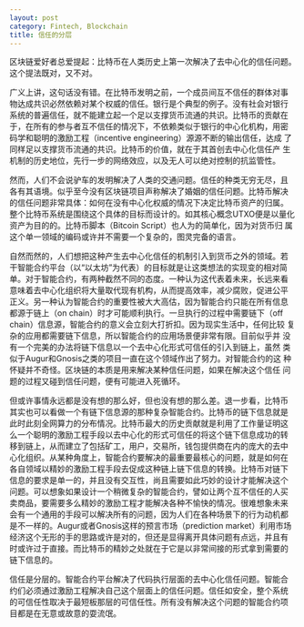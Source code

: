 ```yaml
---
layout: post
category: Fintech, Blockchain
title: 信任的分层
---
```


区块链爱好者总爱提起：比特币在人类历史上第一次解决了去中心化的信任问题。
这个提法既对，又不对。

广义上讲，这句话没有错。在比特币发明之前，一个成员间互不信任的群体对事
物达成共识必然依赖对某个权威的信任。银行是个典型的例子。没有社会对银行
系统的普遍信任，就不能建立起一个足以支撑货币流通的共识。比特币的贡献在
于，在所有的参与者互不信任的情况下，不依赖类似于银行的中心化机构，用密
码学和聪明的激励工程（incentive engineering）源源不断的输出信任，达成
了同样足以支撑货币流通的共识。比特币的价值，就在于其首创去中心化信任产
生机制的历史地位，先行一步的网络效应，以及无人可以绝对控制的抗监管性。

然而，人们不会说驴车的发明解决了人类的交通问题。信任的种类无穷无尽，且
各有其语境。似乎至今没有区块链项目声称解决了婚姻的信任问题。比特币解决
的信任问题非常具体：如何在没有中心化权威的情况下决定比特币资产的归属。
整个比特币系统是围绕这个具体的目标而设计的。如其核心概念UTXO便是以量化
资产为目的的。比特币脚本（Bitcoin Script）也人为的简单化，因为对货币归
属这个单一领域的编码或许并不需要一个复杂的，图灵完备的语言。

自然而然的，人们想把这种产生去中心化信任的机制引入到货币之外的领域。若
干智能合约平台（以“以太坊”为代表）的目标就是让这类想法的实现变的相对简
单。对于智能合约，有两种截然不同的态度。一种认为这代表着未来，长远来看
意味着去中心化组织将大量取代现有机构，从而提高效率，减少腐败，促进公平
正义。另一种认为智能合约的重要性被大大高估，因为智能合约只能在所有信息
都源于链上（on chain）时才可能顺利执行。一旦执行的过程中需要链下（off
chain）信息源，智能合约的意义会立刻大打折扣。因为现实生活中，任何比较
复杂的应用都需要链下信息，所以智能合约的应用场景便非常有限。目前似乎并
没有一个完美的办法将链下信息以一个去中心化形式可信任的引入到链上，虽然
类似于Augur和Gnosis之类的项目一直在这个领域作出了努力。对智能合约的这
种怀疑并不奇怪。区块链的本质是用来解决某种信任问题，如果在解决这个信任
问题的过程又碰到信任问题，便有可能进入死循环。

但或许事情永远都是没有想的那么好，但也没有想的那么差。退一步看，比特币
其实也可以看做一个有链下信息源的那种复杂智能合约。比特币的链下信息就是
此时此刻全网算力的分布情况。比特币最大的历史贡献就是利用了工作量证明这
么一个聪明的激励工程手段以去中心化的形式可信任的将这个链下信息成功的转
移到链上，从而建立了包括矿工，用户，交易所，钱包提供商在内的庞大的去中
心化组织。从某种角度上，智能合约要解决的最重要最核心的问题，就是如何在
各自领域以精妙的激励工程手段去促成这种链上链下信息的转换。比特币对链下
信息的要求是单一的，并且没有交互性，尚且需要如此巧妙的设计才能解决这个
问题。可以想象如果设计一个稍微复杂的智能合约，譬如让两个互不信任的人买
卖商品，要需要多么精妙的激励工程才能解决各种不愉快的情况。很难想象未来
会有一个通用的手段可以解决所有的问题，因为人们在各种场景下的行为动机都
是不一样的。Augur或者Gnosis这样的预言市场（prediction market）利用市场
经济这个无形的手的思路或许是对的，但还是显得离开具体问题有点远，并且有
时或许过于直接。而比特币的精妙之处就在于它是以非常间接的形式拿到需要的
链下信息的。

信任是分层的。智能合约平台解决了代码执行层面的去中心化信任问题。智能合
约们必须通过激励工程解决自己这个层面上的信任问题。信任如安全，整个系统
的可信任性取决于最短板那层的可信任性。所有没有解决这个问题的智能合约项
目都是在无意或故意的耍流氓。
